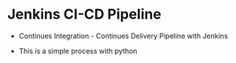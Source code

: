 # Jenkins CI-CD Pipeline

* Continues Integration - Continues Delivery Pipeline with Jenkins

* This is a simple process with python
